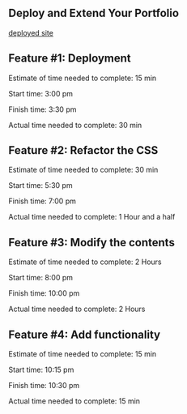 ## Deploy and Extend Your Portfolio
[deployed site](https://portfolio-faten.herokuapp.com/)


##  Feature #1: Deployment

Estimate of time needed to complete: 15 min

Start time: 3:00 pm

Finish time: 3:30 pm

Actual time needed to complete: 30 min


## Feature #2: Refactor the CSS

Estimate of time needed to complete: 30 min

Start time: 5:30 pm

Finish time: 7:00 pm

Actual time needed to complete: 1 Hour and a half


## Feature #3: Modify the contents

Estimate of time needed to complete: 2 Hours

Start time: 8:00 pm

Finish time: 10:00 pm

Actual time needed to complete:   2 Hours 


## Feature #4: Add functionality

Estimate of time needed to complete: 15 min

Start time: 10:15 pm

Finish time: 10:30 pm

Actual time needed to complete: 15 min